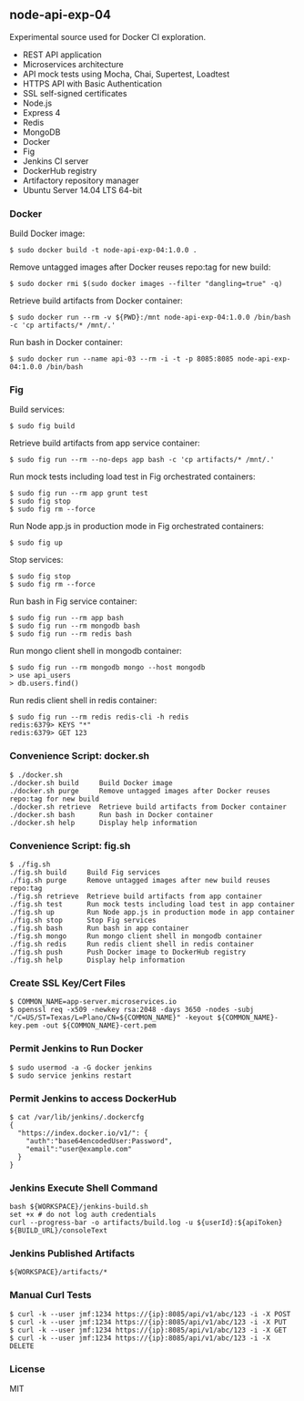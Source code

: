 ## node-api-exp-04 ##

  Experimental source used for Docker CI exploration.

  * REST API application
  * Microservices architecture
  * API mock tests using Mocha, Chai, Supertest, Loadtest
  * HTTPS API with Basic Authentication
  * SSL self-signed certificates
  * Node.js
  * Express 4
  * Redis
  * MongoDB
  * Docker
  * Fig
  * Jenkins CI server
  * DockerHub registry
  * Artifactory repository manager
  * Ubuntu Server 14.04 LTS 64-bit

### Docker ###

Build Docker image:

    $ sudo docker build -t node-api-exp-04:1.0.0 .

Remove untagged images after Docker reuses repo:tag for new build:

    $ sudo docker rmi $(sudo docker images --filter "dangling=true" -q)

Retrieve build artifacts from Docker container:

    $ sudo docker run --rm -v ${PWD}:/mnt node-api-exp-04:1.0.0 /bin/bash -c 'cp artifacts/* /mnt/.'

Run bash in Docker container:

    $ sudo docker run --name api-03 --rm -i -t -p 8085:8085 node-api-exp-04:1.0.0 /bin/bash

### Fig ###

Build services:

    $ sudo fig build

Retrieve build artifacts from app service container:

    $ sudo fig run --rm --no-deps app bash -c 'cp artifacts/* /mnt/.'

Run mock tests including load test in Fig orchestrated containers:

    $ sudo fig run --rm app grunt test
    $ sudo fig stop
    $ sudo fig rm --force

Run Node app.js in production mode in Fig orchestrated containers:

    $ sudo fig up

Stop services:

    $ sudo fig stop
    $ sudo fig rm --force

Run bash in Fig service container:

    $ sudo fig run --rm app bash
    $ sudo fig run --rm mongodb bash
    $ sudo fig run --rm redis bash

Run mongo client shell in mongodb container:

    $ sudo fig run --rm mongodb mongo --host mongodb
    > use api_users
    > db.users.find()

Run redis client shell in redis container:

    $ sudo fig run --rm redis redis-cli -h redis
    redis:6379> KEYS "*"
    redis:6379> GET 123

### Convenience Script: docker.sh ###

    $ ./docker.sh 
    ./docker.sh build     Build Docker image
    ./docker.sh purge     Remove untagged images after Docker reuses repo:tag for new build
    ./docker.sh retrieve  Retrieve build artifacts from Docker container
    ./docker.sh bash      Run bash in Docker container
    ./docker.sh help      Display help information

### Convenience Script: fig.sh ###

    $ ./fig.sh 
    ./fig.sh build     Build Fig services
    ./fig.sh purge     Remove untagged images after new build reuses repo:tag
    ./fig.sh retrieve  Retrieve build artifacts from app container
    ./fig.sh test      Run mock tests including load test in app container
    ./fig.sh up        Run Node app.js in production mode in app container
    ./fig.sh stop      Stop Fig services
    ./fig.sh bash      Run bash in app container
    ./fig.sh mongo     Run mongo client shell in mongodb container
    ./fig.sh redis     Run redis client shell in redis container
    ./fig.sh push      Push Docker image to DockerHub registry
    ./fig.sh help      Display help information

### Create SSL Key/Cert Files ###

    $ COMMON_NAME=app-server.microservices.io
    $ openssl req -x509 -newkey rsa:2048 -days 3650 -nodes -subj "/C=US/ST=Texas/L=Plano/CN=${COMMON_NAME}" -keyout ${COMMON_NAME}-key.pem -out ${COMMON_NAME}-cert.pem

### Permit Jenkins to Run Docker ###

    $ sudo usermod -a -G docker jenkins
    $ sudo service jenkins restart

### Permit Jenkins to access DockerHub ###

    $ cat /var/lib/jenkins/.dockercfg 
    {
      "https://index.docker.io/v1/": {
        "auth":"base64encodedUser:Password",
        "email":"user@example.com"
      }
    }

### Jenkins Execute Shell Command ###

    bash ${WORKSPACE}/jenkins-build.sh
    set +x # do not log auth credentials
    curl --progress-bar -o artifacts/build.log -u ${userId}:${apiToken} ${BUILD_URL}/consoleText

### Jenkins Published Artifacts ###

    ${WORKSPACE}/artifacts/*

### Manual Curl Tests ###

    $ curl -k --user jmf:1234 https://{ip}:8085/api/v1/abc/123 -i -X POST
    $ curl -k --user jmf:1234 https://{ip}:8085/api/v1/abc/123 -i -X PUT
    $ curl -k --user jmf:1234 https://{ip}:8085/api/v1/abc/123 -i -X GET
    $ curl -k --user jmf:1234 https://{ip}:8085/api/v1/abc/123 -i -X DELETE

### License ###

  MIT

